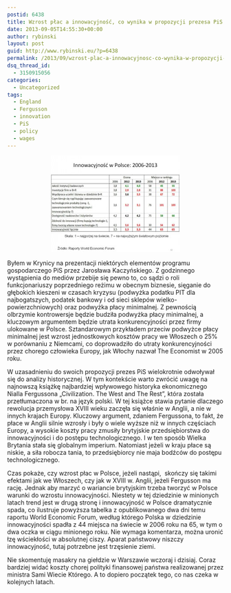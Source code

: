 ```yaml
---
postid: 6438
title: Wzrost płac a innowacyjność, co wynika w propozycji prezesa PiS
date: 2013-09-05T14:55:30+00:00
author: rybinski
layout: post
guid: http://www.rybinski.eu/?p=6438
permalink: /2013/09/wzrost-plac-a-innowacyjnosc-co-wynika-w-propozycji-prezesa-pis/
dsq_thread_id:
  - 3150915056
categories:
  - Uncategorized
tags:
  - England
  - Fergusson
  - innovation
  - PiS
  - policy
  - wages
---
```

<p style="text-align: center;">
  <a href="/uploads/2013/09/WEF_innowacyjnosc1.jpg"><img class="size-medium wp-image-6440 aligncenter" title="WEF_innowacyjnosc" src="/uploads/2013/09/WEF_innowacyjnosc1-300x224.jpg" alt="" width="300" height="224" /></a>
</p>

Byłem w Krynicy na prezentacji niektórych elementów programu gospodarczego PiS przez Jarosława Kaczyńskiego. Z godzinnego wystąpienia do mediów przebije się pewno to, co sądzi o roli funkcjonariuszy poprzedniego reżimu w obecnym biznesie, sięganie do głębokich kieszeni w czasach kryzysu (podwyżka podatku PIT dla najbogatszych, podatek bankowy i od sieci sklepów wielko-powierzchniowych) oraz podwyżka płacy minimalnej. Z pewnością olbrzymie kontrowersje będzie budziła podwyżka płacy minimalnej, a kluczowym argumentem będzie utrata konkurencyjności przez firmy ulokowane w Polsce. Sztandarowym przykładem przeciw podwyżce płacy minimalnej jest wzrost jednostkowych kosztów pracy we Włoszech o 25% w porównaniu z Niemcami, co doprowadziło do utraty konkurencyjności przez chorego człowieka Europy, jak Włochy nazwał The Economist w 2005 roku.

W uzasadnieniu do swoich propozycji prezes PiS wielokrotnie odwoływał się do analizy historycznej. W tym kontekście warto zwrócić uwagę na najnowszą książkę najbardziej wpływowego historyka ekonomicznego Nialla Fergussona „Civilization. The West and The Rest”, która została przetłumaczona w br. na język polski. W tej książce stawia pytanie dlaczego rewolucja przemysłowa XVIII wieku zaczęła się właśnie w Anglii, a nie w innych krajach Europy. Kluczowy argument, zdaniem Fergussona, to fakt, że płace w Anglii silnie wzrosły i były o wiele wyższe niż w innych częściach Europy, a wysokie koszty pracy zmusiły brytyjskie przedsiębiorstwa do innowacyjności i do postępu technologicznego. I w ten sposób Wielka Brytania stała się globalnym imperium. Natomiast jeżeli w kraju płace są niskie, a siła robocza tania, to przedsiębiorcy nie maja bodźców do postępu technologicznego.

Czas pokaże, czy wzrost płac w Polsce, jeżeli nastąpi,  skończy się takimi efektami jak we Włoszech, czy jak w XVIII w. Anglii, jeżeli Fergusson ma rację. Jednak aby marzyć o wariancie brytyjskim trzeba tworzyć w Polsce warunki do wzrostu innowacyjności. Niestety w tej dziedzinie w minionych latach trend jest w drugą stronę i innowacyjność w Polsce dramatycznie spada, co ilustruje powyższa tabelka z opublikowanego dwa dni temu raportu World Economic Forum, według którego Polska w dziedzinie innowacyjności spadła z 44 miejsca na świecie w 2006 roku na 65, w tym o dwa oczka w ciągu minionego roku. Nie wymaga komentarza, można uronić łzę wściekłości w absolutnej ciszy. Aparat państwowy niszczy innowacyjność, tutaj potrzebne jest trzęsienie ziemi.

Nie skomentuję masakry na giełdzie w Warszawie wczoraj i dzisiaj. Coraz bardziej widać koszty chorej polityki finansowej państwa realizowanej przez ministra Sami Wiecie Którego. A to dopiero początek tego, co nas czeka w kolejnych latach.
